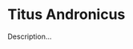 <!-- ======================================================================
--- Search engine
title:          Titus Andronicus
keywords:       Titus, Andronicus, tragedy
description:    Titus Andronicus by William Shakespeare.
--- Menu system
order:          100
text:           Titus Andronicus
hidden:         false
umbel:          false
--- Page properties
id:             
document:       
layout:         layout-2-left
$-left:         play-list
======================================================================= -->

# Titus Andronicus

Description...
